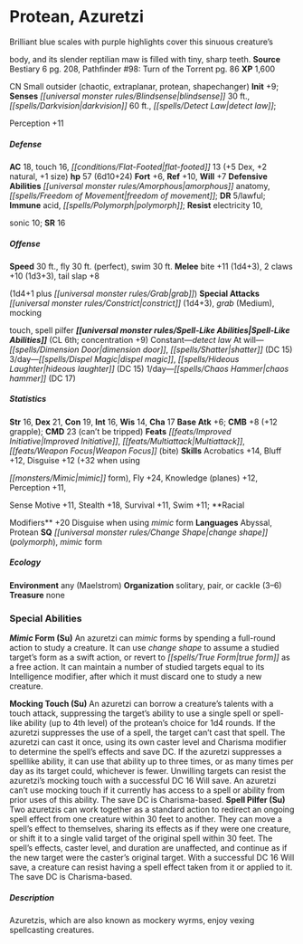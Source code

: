 ﻿---
cssclass: [monsters]

---

# Protean, Azuretzi
Brilliant blue scales with purple highlights cover this sinuous creature’s

body, and its slender reptilian maw is filled with tiny, sharp teeth.
**Source** Bestiary 6 pg. 208, Pathfinder #98: Turn of the Torrent pg. 86
**XP** 1,600

CN Small outsider (chaotic, extraplanar, protean, shapechanger)
**Init** +9; **Senses** _[[universal monster rules/Blindsense|blindsense]]_ 30 ft., _[[spells/Darkvision|darkvision]]_ 60 ft., _[[spells/Detect Law|detect law]]_;

Perception +11

##### Defense

**AC** 18, touch 16, _[[conditions/Flat-Footed|flat-footed]]_ 13 (+5 Dex, +2 natural, +1 size)
**hp** 57 (6d10+24)
**Fort** +6, **Ref** +10, **Will** +7
**Defensive Abilities** _[[universal monster rules/Amorphous|amorphous]]_ anatomy, _[[spells/Freedom of Movement|freedom of movement]]_; **DR** 5/lawful; **Immune** acid, _[[spells/Polymorph|polymorph]]_; **Resist** electricity 10,

sonic 10; **SR** 16

##### Offense
**Speed** 30 ft., fly 30 ft. (perfect), swim 30 ft.
**Melee** bite +11 (1d4+3), 2 claws +10 (1d3+3), tail slap +8

(1d4+1 plus _[[universal monster rules/Grab|grab]]_)
**Special Attacks** _[[universal monster rules/Constrict|constrict]]_ (1d4+3), _grab_ (Medium), mocking

touch, spell pilfer
**_[[universal monster rules/Spell-Like Abilities|Spell-Like Abilities]]_** (CL 6th; concentration +9)
Constant—_detect law_ 
At will—_[[spells/Dimension Door|dimension door]]_, _[[spells/Shatter|shatter]]_ (DC 15) 
3/day—_[[spells/Dispel Magic|dispel magic]]_, _[[spells/Hideous Laughter|hideous laughter]]_ (DC 15) 
1/day—_[[spells/Chaos Hammer|chaos hammer]]_ (DC 17)

##### Statistics
**Str** 16, **Dex** 21, **Con** 19, **Int** 16, **Wis** 14, **Cha** 17
**Base Atk** +6; **CMB** +8 (+12 grapple); **CMD** 23 (can’t be tripped)
**Feats** _[[feats/Improved Initiative|Improved Initiative]]_, _[[feats/Multiattack|Multiattack]]_, _[[feats/Weapon Focus|Weapon Focus]]_ (bite)
**Skills** Acrobatics +14, Bluff +12, Disguise +12 (+32 when using

_[[monsters/Mimic|mimic]]_ form), Fly +24, Knowledge (planes) +12, Perception +11,

Sense Motive +11, Stealth +18, Survival +11, Swim +11; **Racial

Modifiers** +20 Disguise when using _mimic_ form
**Languages** Abyssal, Protean
**SQ** _[[universal monster rules/Change Shape|change shape]]_ (_polymorph_), _mimic_ form

##### Ecology

**Environment** any (Maelstrom)
**Organization** solitary, pair, or cackle (3–6)
**Treasure** none

### Special Abilities

**_Mimic_ Form (Su)** An azuretzi can _mimic_ forms by spending a full-round action to study a creature. It can use _change shape_ to assume a studied target’s form as a swift action, or revert to _[[spells/True Form|true form]]_ as a free action. It can maintain a number of studied targets equal to its Intelligence modifier, after which it must discard one to study a new creature.

**Mocking Touch (Su)** An azuretzi can borrow a creature’s talents with a touch attack, suppressing the target’s ability to use a single spell or spell-like ability (up to 4th level) of the protean’s choice for 1d4 rounds. If the azuretzi suppresses the use of a spell, the target can’t cast that spell. The azuretzi can cast it once, using its own caster level and Charisma modifier to determine the spell’s effects and save DC. If the azuretzi suppresses a spelllike ability, it can use that ability up to three times, or as many times per day as its target could, whichever is fewer. Unwilling targets can resist the azuretzi’s mocking touch with a successful DC 16 Will save. An azuretzi can’t use mocking touch if it currently has access to a spell or ability from prior uses of this ability. The save DC is Charisma-based.
**Spell Pilfer (Su)** Two azuretzis can work together as a standard action to redirect an ongoing spell effect from one creature within 30 feet to another. They can move a spell’s effect to themselves, sharing its effects as if they were one creature, or shift it to a single valid target of the original spell within 30 feet. The spell’s effects, caster level, and duration are unaffected, and continue as if the new target were the caster’s original target. With a successful DC 16 Will save, a creature can resist having a spell effect taken from it or applied to it. The save DC is Charisma-based.

##### Description

Azuretzis, which are also known as mockery wyrms, enjoy vexing spellcasting creatures.